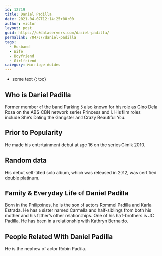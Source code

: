 ```yaml
---
id: 12719
title: Daniel Padilla
date: 2021-04-07T12:14:25+00:00
author: victor
layout: post
guid: https://ukdataservers.com/daniel-padilla/
permalink: /04/07/daniel-padilla
tags:
  - Husband
  - Wife
  - Boyfriend
  - Girlfriend
category: Marriage Guides
---
```


* some text
{: toc}


## Who is Daniel Padilla



Former member of the band Parking 5 also known for his role as Gino Dela Rosa on the ABS-CBN network series Princess and I. His film roles include She&#8217;s Dating the Gangster and Crazy Beautiful You. 

                
                
                
## Prior to Popularity



He made his entertainment debut at age 16 on the series Gimik 2010. 

                
                
                
## Random data



His debut self-titled solo album, which was released in 2012, was certified double platinum. 

                
                
                
## Family & Everyday Life of Daniel Padilla



Born in the Philippines, he is the son of actors Rommel Padilla and Karla Estrada. He has a sister named Carmella and half-siblings from both his mother and his father&#8217;s other relationships. One of his half-brothers is JC Padilla. He has been in a relationship with Kathryn Bernardo.

                
                
                
## People Related With Daniel Padilla



He is the nephew of actor Robin Padilla.

                
              
            
          
          
          